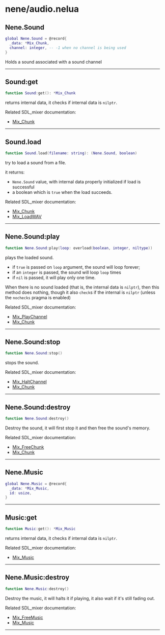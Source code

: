 # nene/audio.nelua
## Nene.Sound
```lua
global Nene.Sound = @record{
  _data: *Mix_Chunk,
  channel: integer, -- -1 when no channel is being used
}
```
Holds a sound associated with a sound channel

---

## Sound:get
```lua
function Sound:get(): *Mix_Chunk
```
returns internal data, it checks if internal data is `nilptr`. 
 
Related SDL_mixer documentation: 
* [Mix_Chunk](https://www.libsdl.org/projects/SDL_mixer/docs/SDL_mixer_85.html#SEC85)

---

## Sound.load
```lua
function Sound.load(filename: string): (Nene.Sound, boolean)
```
try to load a sound from a file. 
 
it returns: 
* `Nene.Sound` value, with internal data properly initialized if load is successful 
* a boolean which is `true` when the load succeeds. 
 
Related SDL_mixer documentation: 
* [Mix_Chunk](https://www.libsdl.org/projects/SDL_mixer/docs/SDL_mixer_85.html#SEC85) 
* [Mix_LoadWAV](https://www.libsdl.org/projects/SDL_mixer/docs/SDL_mixer_19.html)

---

## Nene.Sound:play
```lua
function Nene.Sound:play(loop: overload(boolean, integer, niltype))
```
plays the loaded sound. 
* if `true` is passed on `loop` argument, the sound will loop forever; 
* if an `integer` is passed, the sound will loop `loop` times 
* if `nil` is passed, it will play only one time. 
 
When there is no sound loaded (that is, the internal data is `nilptr`), then this method 
does nothing, though it also `check`s if the internal is `nilptr` (unless the `nochecks` pragma is enabled) 
 
Related SDL_mixer documentation: 
* [Mix_PlayChannel](https://www.libsdl.org/projects/SDL_mixer/docs/SDL_mixer_28.html#SEC28) 
* [Mix_Chunk](https://www.libsdl.org/projects/SDL_mixer/docs/SDL_mixer_85.html#SEC85)

---

## Nene.Sound:stop
```lua
function Nene.Sound:stop()
```
stops the sound. 
 
Related SDL_mixer documentation: 
* [Mix_HaltChannel](https://www.libsdl.org/projects/SDL_mixer/docs/SDL_mixer_34.html#SEC34) 
* [Mix_Chunk](https://www.libsdl.org/projects/SDL_mixer/docs/SDL_mixer_85.html#SEC85)

---

## Nene.Sound:destroy
```lua
function Nene.Sound:destroy()
```
Destroy the sound, it will first stop it and then free the sound's memory. 
 
Related SDL_mixer documentation: 
* [Mix_FreeChunk](https://www.libsdl.org/projects/SDL_mixer/docs/SDL_mixer_24.html#SEC24) 
* [Mix_Chunk](https://www.libsdl.org/projects/SDL_mixer/docs/SDL_mixer_85.html#SEC85)

---

## Nene.Music
```lua
global Nene.Music = @record{
  _data: *Mix_Music,
  id: usize,
}
```


---

## Music:get
```lua
function Music:get(): *Mix_Music
```
returns internal data, it checks if internal data is `nilptr`. 
 
Related SDL_mixer documentation: 
* [Mix_Music](https://www.libsdl.org/projects/SDL_mixer/docs/SDL_mixer_86.html#SEC86)

---

## Nene.Music:destroy
```lua
function Nene.Music:destroy()
```
Destroy the music, it will halts it if playing, it also wait if it's still fading out. 
 
Related SDL_mixer documentation: 
* [Mix_FreeMusic](https://www.libsdl.org/projects/SDL_mixer/docs/SDL_mixer_56.html#SEC56) 
* [Mix_Music](https://www.libsdl.org/projects/SDL_mixer/docs/SDL_mixer_86.html#SEC86)

---
